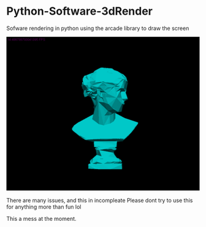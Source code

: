 # Python-Software-3dRender
Sofware rendering in python using the arcade library to draw the screen

<img src="https://github.com/Danny2two/Python-Software-3dRender/blob/20976684923e86f8be6aa61e789d55a04b2ae928/3dTest.png">

There are many issues, and this in incompleate
Please dont try to use this for anything more than fun lol

This a mess at the moment.
